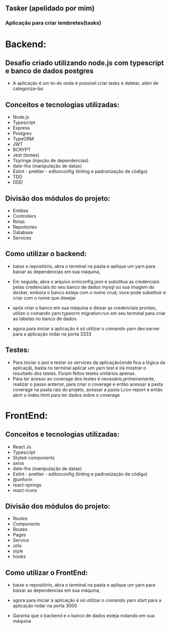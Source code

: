 ## Tasker (apelidado por mim)
### Aplicação para criar lembretes(tasks) 

# Backend: 

## Desafio criado utilizando node.js com typescript e banco de dados postgres
 - A aplicação é um to-do onde é possível criar tasks e deletar, além de categoriza-las

## Conceitos e tecnologias utilizadas:
- Node.js
- Typescript
- Express
- Postgres
- TypeORM
- JWT
- BCRYPT
- Jest (testes)
- Tsyringe (injeção de dependencias)
- date-fns (manipulação de datas)
- Eslint - prettier - editorconfig (linting e padronização de código)
- TDD
- DDD

## Divisão dos módulos do projeto:
- Entities
- Controllers
- Rotas
- Repoitories
- Database
- Services

## Como utilizar o backend:
- baixe o repositório, abra o terminal na pasta e aplique um yarn para baixar as dependencias em sua máquina,

- Em seguida, abra o arquivo ormconfig.json e substitua as credenciais pelas credenciais do seu banco de dados mysql ou sua imagem do docker, embora o banco esteja com o nome crud, voce pode substituir e criar com o nome que desejar

- após criar o banco em sua máquina e deixar as credenciais prontas, utilize o comando yarn typeorm migration:run em seu terminal para criar as tabelas no banco de dados.

- agora para iniciar a aplicação é só utilizar o comando yarn dev:server para a aplicação rodar na porta 3333

## Testes:
- Para iniciar o jest e testar os services da aplicação(onde fica a lógica da aplicaçã), basta no terminal aplicar um yarn test e irá mostrar o resultado dos testes. Foram feitos testes unitários apenas.
- Para ter acesso ao coverage dos testes é necesário,primeiramente, realizar o passo anterior, para criar o coverage e então acessar a pasta coverage na pasta raiz do projeto, acessar a pasta Lcov-report e então abrir o index.html para ter dados sobre o coverage

# FrontEnd:
## Conceitos e tecnologias utilizadas:
- React Js
- Typescript
- Styled-components
- axios
- date-fns (manipulação de datas)
- Eslint - prettier - editorconfig (linting e padronização de código)
- @unform
- react-springs
- react-icons

## Divisão dos módulos do projeto:
- Routes
- Components
- Routes
- Pages
- Service
- utils
- style
- hooks

## Como utilizar o FrontEnd:
- baixe o repositório, abra o terminal na pasta e aplique um yarn para baixar as dependencias em sua máquina,

- agora para iniciar a aplicação é só utilizar o comando yarn start para a aplicação rodar na porta 3000

- Garanta que o backend e o banco de dados esteja rodando em sua máquina
